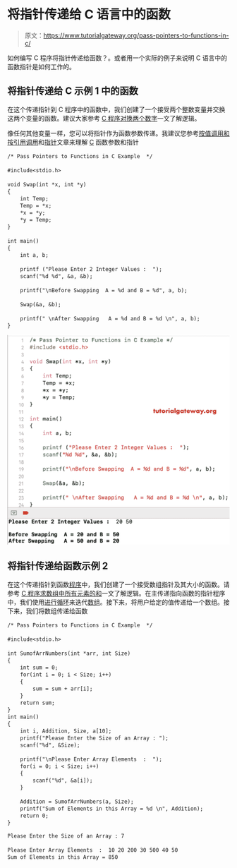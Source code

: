 # 将指针传递给 C 语言中的函数

> 原文：<https://www.tutorialgateway.org/pass-pointers-to-functions-in-c/>

如何编写 C 程序将指针传递给函数？。或者用一个实际的例子来说明 C 语言中的函数指针是如何工作的。

## 将指针传递给 C 示例 1 中的函数

在这个传递指针到 C 程序中的函数中，我们创建了一个接受两个整数变量并交换这两个变量的函数。建议大家参考 [C 程序对换两个数字](https://www.tutorialgateway.org/c-program-to-swap-two-numbers/)一文了解逻辑。

像任何其他变量一样，您可以将指针作为函数参数传递。我建议您参考[按值调用和按引用调用](https://www.tutorialgateway.org/call-by-value-and-call-by-reference-in-c/)和[指针](https://www.tutorialgateway.org/pointers-in-c/)文章来理解 [C](https://www.tutorialgateway.org/c-programming/) 函数参数和指针

```
/* Pass Pointers to Functions in C Example  */

#include<stdio.h>

void Swap(int *x, int *y)
{
    int Temp;
    Temp = *x;
    *x = *y;
    *y = Temp;
}

int main()
{
    int a, b;

    printf ("Please Enter 2 Integer Values :  ");
    scanf("%d %d", &a, &b);

    printf("\nBefore Swapping  A = %d and B = %d", a, b);

    Swap(&a, &b);

    printf(" \nAfter Swapping   A = %d and B = %d \n", a, b);
}
```

![Pass Pointers to Functions in C 1](img/10aaa9b71e5a23962d035c4bb3e397f0.png)

## 将指针传递给函数示例 2

在这个传递指针到函数[程序](https://www.tutorialgateway.org/c-programming-examples/)中，我们创建了一个接受数组指针及其大小的函数。请参考 [C 程序求数组中所有元素的和](https://www.tutorialgateway.org/c-program-to-find-sum-of-elements-in-an-array/)一文了解逻辑。在主传递指向函数的指针程序中，我们使用[进行循环](https://www.tutorialgateway.org/for-loop-in-c-programming/)来迭代[数组](https://www.tutorialgateway.org/array-in-c/)。接下来，将用户给定的值传递给一个数组。接下来，我们将数组传递给函数

```
/* Pass Pointers to Functions in C Example  */

#include<stdio.h>

int SumofArrNumbers(int *arr, int Size)
{
    int sum = 0;
    for(int i = 0; i < Size; i++)
    {
        sum = sum + arr[i];
    }
    return sum;
}
int main()
{
    int i, Addition, Size, a[10];
    printf("Please Enter the Size of an Array : ");
    scanf("%d", &Size);

    printf("\nPlease Enter Array Elements  :  ");
    for(i = 0; i < Size; i++)
    {
        scanf("%d", &a[i]);
    }

    Addition = SumofArrNumbers(a, Size);
    printf("Sum of Elements in this Array = %d \n", Addition);
    return 0;
}
```

```
Please Enter the Size of an Array : 7

Please Enter Array Elements  :  10 20 200 30 500 40 50
Sum of Elements in this Array = 850 
```